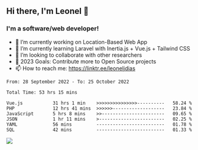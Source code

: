 ## Hi there, I'm Leonel 👋

### I'm a software/web developer!
- 🔭 I’m currently working on Location-Based Web App
- 🌱 I’m currently learning Laravel with Inertia.js + Vue.js + Tailwind CSS
- 👯 I’m looking to collaborate with other researchers
- 🥅 2023 Goals: Contribute more to Open Source projects
- 📫 How to reach me: https://linktr.ee/leoneljdias

<!--START_SECTION:waka-->

```text
From: 28 September 2022 - To: 25 October 2022

Total Time: 53 hrs 15 mins

Vue.js           31 hrs 1 min    >>>>>>>>>>>>>>>----------   58.24 %
PHP              12 hrs 41 mins  >>>>>>-------------------   23.84 %
JavaScript       5 hrs 8 mins    >>-----------------------   09.65 %
JSON             1 hr 11 mins    >------------------------   02.25 %
YAML             56 mins         -------------------------   01.78 %
SQL              42 mins         -------------------------   01.33 %
```

<!--END_SECTION:waka-->

![](https://komarev.com/ghpvc/?username=leoneljdias&color=blue&style=flat-square)
